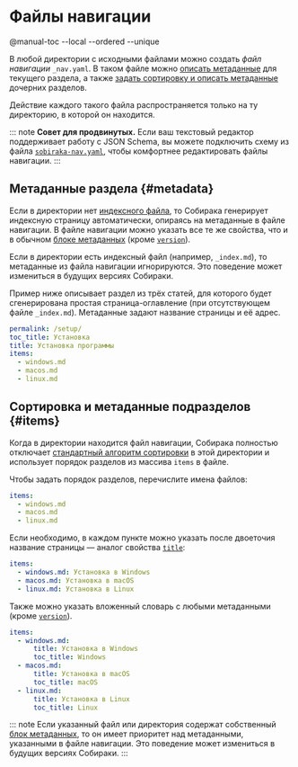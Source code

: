 # Файлы навигации

@manual-toc --local --ordered --unique

В любой директории с исходными файлами можно создать _файл навигации_ `_nav.yaml`. В таком файле можно [описать метаданные](#metadata) для текущего раздела, а также [задать сортировку и описать метаданные](#items) дочерних разделов.

Действие каждого такого файла распространяется только на ту директорию, в которой он находится.

::: note
**Совет для продвинутых.** Если ваш текстовый редактор поддерживает работу с JSON Schema, вы можете подключить схему из файла [`sobiraka-nav.yaml`](../../../src/sobiraka/files/sobiraka-nav.yaml), чтобы комфортнее редактировать файлы навигации.
:::

## Метаданные раздела {#metadata}

Если в директории нет [индексного файла](files.md#directories-and-index-files), то Собирака генерирует индексную страницу автоматически, опираясь на метаданные в файле навигации. В файле навигации можно указать все те же свойства, что и в обычном [блоке метаданных](metadata.md) (кроме [`version`](metadata.md#version)).

Если в директории есть индексный файл (например, `_index.md`), то метаданные из файла навигации игнорируются. Это поведение может измениться в будущих версиях Собираки.

Пример ниже описывает раздел из трёх статей, для которого будет сгенерирована простая страница-оглавление (при отсутствующем файле `_index.md`). Метаданные задают название страницы и её адрес.

```yaml
permalink: /setup/
toc_title: Установка
title: Установка программы
items:
  - windows.md
  - macos.md
  - linux.md
```

## Сортировка и метаданные подразделов {#items}

Когда в директории находится файл навигации, Собирака полностью отключает [стандартный алгоритм сортировки](files.md#sorting) в этой директории и использует порядок разделов из массива `items` в файле.

Чтобы задать порядок разделов, перечислите имена файлов:

```yaml
items:
  - windows.md
  - macos.md
  - linux.md
```

Если необходимо, в каждом пункте можно указать после двоеточия название страницы — аналог свойства [`title`](metadata.md#title):

```yaml
items:
  - windows.md: Установка в Windows
  - macos.md: Установка в macOS
  - linux.md: Установка в Linux
```

Также можно указать вложенный словарь с любыми метаданными (кроме [`version`](metadata.md#version)).

```yaml
items:
  - windows.md:
      title: Установка в Windows
      toc_title: Windows
  - macos.md:
      title: Установка в macOS
      toc_title: macOS
  - linux.md:
      title: Установка в Linux
      toc_title: Linux
```

::: note
Если указанный файл или директория содержат собственный [блок метаданных](metadata.md), то он имеет приоритет над метаданными, указанными в файле навигации. Это поведение может измениться в будущих версиях Собираки.
:::